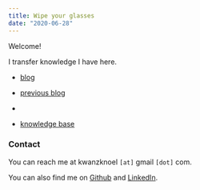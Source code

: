 ```yaml
---
title: Wipe your glasses
date: "2020-06-28"
---
```


Welcome! 

I transfer knowledge I have here.

- [blog](https://kwannoel.xyz/search.html?tag=blog)

- [previous blog](https://kwannoel.github.io/thoughts/)

- <e4816443>

- [knowledge base](https://kwannoel.xyz/search.html)

### Contact

You can reach me at kwanzknoel `[at]` gmail `[dot]` com.

You can also find me on [Github](https://github.com/kwannoel) and [LinkedIn](https://www.linkedin.com/in/noel-kwan-17484b119/).
